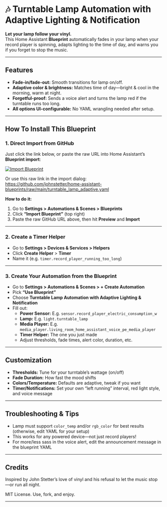 # 🎶 Turntable Lamp Automation with Adaptive Lighting & Notification

**Let your lamp follow your vinyl.**  
This Home Assistant **Blueprint** automatically fades in your lamp when your record player is spinning, adapts lighting to the time of day, and warns you if you forget to stop the music.

---

## Features

- **Fade-in/fade-out:** Smooth transitions for lamp on/off.
- **Adaptive color & brightness:** Matches time of day—bright & cool in the morning, warm at night.
- **Forgetful-proof:** Sends a voice alert and turns the lamp red if the turntable runs too long.
- **All options UI-configurable:** No YAML wrangling needed after setup.

---

## How To Install This Blueprint

### 1. **Direct Import from GitHub**

Just click the link below, or paste the raw URL into Home Assistant’s **Blueprint import**:

[![Import Blueprint](https://my.home-assistant.io/badges/blueprint_import.svg)](https://github.com/johnstetter/home-assistant-blueprints/raw/main/turntable_lamp_adaptive.yaml)

Or use this raw link in the import dialog:
https://github.com/johnstetter/home-assistant-blueprints/raw/main/turntable_lamp_adaptive.yaml


**How to do it:**
1. Go to **Settings > Automations & Scenes > Blueprints**
2. Click **“Import Blueprint”** (top right)
3. Paste the raw GitHub URL above, then hit **Preview** and **Import**

---

### 2. **Create a Timer Helper**

- Go to **Settings > Devices & Services > Helpers**
- Click **Create Helper** > **Timer**
- Name it (e.g. `timer.record_player_running_too_long`)

---

### 3. **Create Your Automation from the Blueprint**

- Go to **Settings > Automations & Scenes > + Create Automation**
- Pick **“Use Blueprint”**
- Choose **Turntable Lamp Automation with Adaptive Lighting & Notification**
- Fill out:
    - **Power Sensor:** E.g. `sensor.record_player_electric_consumption_w`
    - **Lamp:** E.g. `light.turntable_lamp`
    - **Media Player:** E.g. `media_player.living_room_home_assistant_voice_pe_media_player`
    - **Timer Helper:** The one you just made
    - Adjust thresholds, fade times, alert color, duration, etc.

---

## Customization

- **Thresholds:** Tune for your turntable’s wattage (on/off)
- **Fade Duration:** How fast the mood shifts
- **Colors/Temperature:** Defaults are adaptive, tweak if you want
- **Timer/Notifications:** Set your own “left running” interval, red light style, and voice message

---

## Troubleshooting & Tips

- Lamp must support `color_temp` and/or `rgb_color` for best results (otherwise, edit YAML for your setup)
- This works for any powered device—not just record players!
- For more/less sass in the voice alert, edit the announcement message in the blueprint YAML

---

## Credits

Inspired by John Stetter’s love of vinyl and his refusal to let the music stop—or run all night.

MIT License. Use, fork, and enjoy.

---


